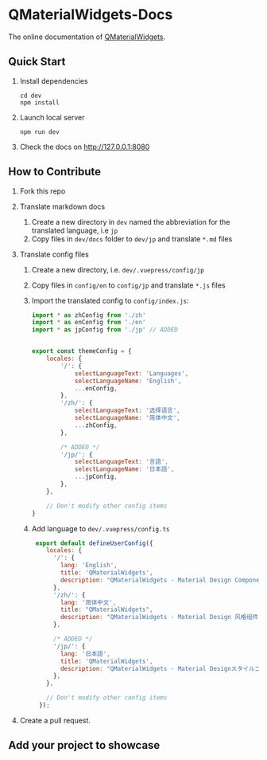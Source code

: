 # QMaterialWidgets-Docs
The online documentation of [QMaterialWidgets](https://github.com/zhiyiYo/QMaterialWidgets).

## Quick Start
1. Install dependencies
   ```shell
   cd dev
   npm install
   ```

2. Launch local server
   ```shell
   npm run dev
   ```

3. Check the docs on http://127.0.0.1:8080


## How to Contribute

1. Fork this repo
2. Translate markdown docs
   1. Create a new directory in `dev` named the abbreviation for the translated language, i.e `jp`
   2. Copy files in `dev/docs` folder to `dev/jp` and translate `*.md` files
3. Translate config files
   1. Create a new directory, i.e. `dev/.vuepress/config/jp`
   2. Copy files in `config/en` to `config/jp` and translate `*.js` files
   3. Import the translated config to `config/index.js`:

      ```js
      import * as zhConfig from './zh'
      import * as enConfig from './en'
      import * as jpConfig from './jp' // ADDED


      export const themeConfig = {
          locales: {
              '/': {
                  selectLanguageText: 'Languages',
                  selectLanguageName: 'English',
                  ...enConfig,
              },
              '/zh/': {
                  selectLanguageText: '选择语言',
                  selectLanguageName: '简体中文',
                  ...zhConfig,
              },

              /* ADDED */
              '/jp/': {
                  selectLanguageText: '言語',
                  selectLanguageName: '日本語',
                  ...jpConfig,
              },
          },

          // Don't modify other config items
      }
      ```
    4. Add language to `dev/.vuepress/config.ts`

       ```js
        export default defineUserConfig({
           locales: {
             '/': {
               lang: 'English',
               title: 'QMaterialWidgets',
               description: "QMaterialWidgets - Material Design Components Library",
             },
             '/zh/': {
               lang: '简体中文',
               title: "QMaterialWidgets",
               description: "QMaterialWidgets - Material Design 风格组件库",
             },

             /* ADDED */
             '/jp/': {
               lang: '日本語',
               title: 'QMaterialWidgets',
               description: "QMaterialWidgets - Material Designスタイルコンポーネントライブラリ",
             },
           },

           // Don't modify other config items
         });
       ```

4. Create a pull request.

## Add your project to showcase
